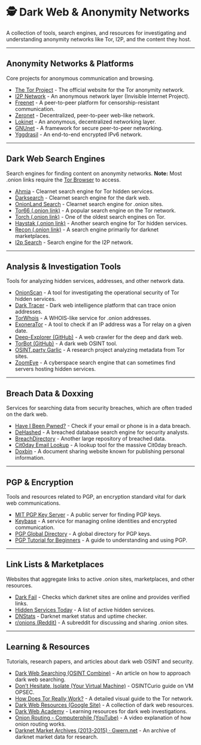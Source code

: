 # 🕵️ Dark Web & Anonymity Networks

A collection of tools, search engines, and resources for investigating and understanding anonymity networks like Tor, I2P, and the content they host.

---

## Anonymity Networks & Platforms

Core projects for anonymous communication and browsing.

* [The Tor Project](https://www.torproject.org/) - The official website for the Tor anonymity network.
* [I2P Network](https://geti2p.net/en/) - An anonymous network layer (Invisible Internet Project).
* [Freenet](https://freenetproject.org/) - A peer-to-peer platform for censorship-resistant communication.
* [Zeronet](https://zeronet.io/) - Decentralized, peer-to-peer web-like network.
* [Lokinet](https://lokinet.org/) - An anonymous, decentralized networking layer.
* [GNUnet](https://gnunet.org/en/) - A framework for secure peer-to-peer networking.
* [Yggdrasil](https://yggdrasil-network.github.io/) - An end-to-end encrypted IPv6 network.

---

## Dark Web Search Engines

Search engines for finding content on anonymity networks. **Note:** Most .onion links require the [Tor Browser](https://www.torproject.org/) to access.

* [Ahmia](https://ahmia.fi/) - Clearnet search engine for Tor hidden services.
* [Darksearch](https://darksearch.io/) - Clearnet search engine for the dark web.
* [OnionLand Search](https://onionlandsearchengine.com/) - Clearnet search engine for .onion sites.
* [Tor66 (.onion link)](http://tor66sewebgixwhcqfnp5inzp5x5uohhdy3kvtnyfxc2e5mxiuh34iid.onion/) - A popular search engine on the Tor network.
* [Torch (.onion link)](http://xmh57jrknzkhv6y3ls3ubitzfqnkrwxhopf5aygthi7d6rplyvk3noyd.onion/) - One of the oldest search engines on Tor.
* [Haystak (.onion link)](http://haystakvxad7wbk5.onion/) - Another search engine for Tor hidden services.
* [Recon (.onion link)](https://reconponydonugup.onion/) - A search engine primarily for darknet marketplaces.
* [I2p Search](https://i2psearch.com/) - Search engine for the I2P network.

---

## Analysis & Investigation Tools

Tools for analyzing hidden services, addresses, and other network data.

* [OnionScan](https://onionscan.org/) - A tool for investigating the operational security of Tor hidden services.
* [Dark Tracer](https://darktracer.io/) - Dark web intelligence platform that can trace onion addresses.
* [TorWhois](https://torwhois.com/) - A WHOIS-like service for .onion addresses.
* [ExoneraTor](https://exonerator.torproject.org/) - A tool to check if an IP address was a Tor relay on a given date.
* [Deep-Explorer (GitHub)](https://github.com/blueudp/Deep-Explorer) - A web crawler for the deep and dark web.
* [TorBot (GitHub)](https://github.com/DedSecInside/TorBot) - A dark web OSINT tool.
* [OSINT.party Garlic](https://osint.party/) - A research project analyzing metadata from Tor sites.
* [ZoomEye](https://www.zoomeye.org/) - A cyberspace search engine that can sometimes find servers hosting hidden services.

---

## Breach Data & Doxxing

Services for searching data from security breaches, which are often traded on the dark web.

* [Have I Been Pwned?](https://haveibeenpwned.com/) - Check if your email or phone is in a data breach.
* [DeHashed](https://dehashed.com/) - A breached database search engine for security analysts.
* [BreachDirectory](https://breachdirectory.org/) - Another large repository of breached data.
* [Cit0day Email Lookup](https://breach.myosint.com/) - A lookup tool for the massive Cit0day breach.
* [Doxbin](https://doxbin.org/) - A document sharing website known for publishing personal information.

---

## PGP & Encryption

Tools and resources related to PGP, an encryption standard vital for dark web communications.

* [MIT PGP Key Server](https://pgp.mit.edu/) - A public server for finding PGP keys.
* [Keybase](https://keybase.io/) - A service for managing online identities and encrypted communication.
* [PGP Global Directory](https://keyserver.pgp.com/vkd/GetWelcomeScreen.event) - A global directory for PGP keys.
* [PGP Tutorial for Beginners](https://www.pitt.edu/~poole/PGP.htm) - A guide to understanding and using PGP.

---

## Link Lists & Marketplaces

Websites that aggregate links to active .onion sites, marketplaces, and other resources.

* [D﻿ark Fail](https://dark.fail/) - Checks which darknet sites are online and provides verified links.
* [Hidden Services Today](https://hidden-services.today/) - A list of active hidden services.
* [DNStats](https://dnstats.net/) - Darknet market status and uptime checker.
* [r/onions (Reddit)](https://www.reddit.com/r/onions/) - A subreddit for discussing and sharing .onion sites.

---

## Learning & Resources

Tutorials, research papers, and articles about dark web OSINT and security.

* [Dark Web Searching (OSINT Combine)](https://www.osintcombine.com/post/dark-web-searching) - An article on how to approach dark web searching.
* [Don’t Hesitate, Isolate (Your Virtual Machine)](https://osintcurio.us/2020/12/07/dont-hesitate-isolate-your-virtual-machine/) - OSINTCurio guide on VM OPSEC.
* [How Does Tor Really Work?](https://skerritt.blog/how-does-tor-really-work/) - A detailed visual guide to the Tor network.
* [Dark Web Resources (Google Site)](https://sites.google.com/view/the-dark-net/home) - A collection of dark web resources.
* [Dark Web Academy](https://www.darkwebacademy.com/) - Learning resources for dark web investigations.
* [Onion Routing - Computerphile (YouTube)](https://www.youtube.com/watch?v=QRYzre4bf7I) - A video explanation of how onion routing works.
* [Darknet Market Archives (2013-2015) · Gwern.net](https://www.gwern.net/DNM-archives) - An archive of darknet market data for research.